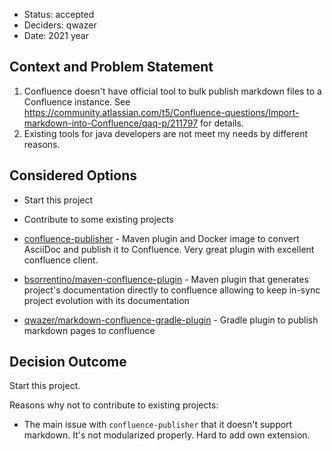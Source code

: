 * Status: accepted
* Deciders: qwazer
* Date: 2021 year

## Context and Problem Statement

1. Confluence doesn't have official tool to bulk publish markdown files to a Confluence instance.
   See https://community.atlassian.com/t5/Confluence-questions/Import-markdown-into-Confluence/qaq-p/211797 for details.
2. Existing tools for java developers are not meet my needs by different reasons.


## Considered Options

* Start this project
* Contribute to some existing projects

* [confluence-publisher](https://github.com/confluence-publisher/confluence-publisher) - Maven plugin and Docker image to convert AsciiDoc and publish it to Confluence. Very great plugin with excellent confluence client.
* [bsorrentino/maven-confluence-plugin](https://github.com/bsorrentino/maven-confluence-plugin) - Maven plugin that generates project's documentation directly to confluence allowing to keep in-sync project evolution with its documentation
* [qwazer/markdown-confluence-gradle-plugin](https://github.com/qwazer/markdown-confluence-gradle-plugin) - Gradle plugin to publish markdown pages to confluence

## Decision Outcome

Start this project.

Reasons why not to contribute to existing projects:

* The main issue with `confluence-publisher` that it doesn't support markdown. It's not modularized properly. Hard to add own extension.


